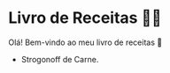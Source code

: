 # Livro de Receitas :man_cook:

Olá! Bem-vindo ao meu livro de receitas :wave:

- Strogonoff de Carne.
